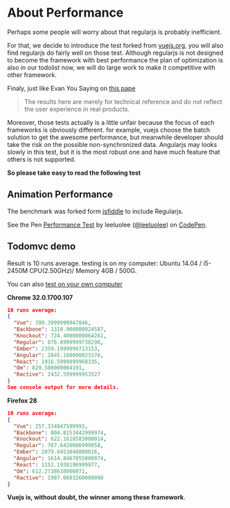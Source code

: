 # About  Performance 


Perhaps some people will worry about that regularjs is probably inefficient.

For that, we decide to introduce the test forked from [vuejs.org](vuejs.org), you will also find regularjs do fairly well on those test. Although regularjs is not designed to become the framework with best performance the plan of optimization  is also in our todolist now, we will do large work to make it competitive with other framework.

Finaly, just like Evan You Saying on [this pape](http://vuejs.org/perf/index.html)
>  The results here are merely for technical reference and do not reflect the user experience in real products.

Moreover, those tests actually is a little unfair because the focus of each frameworks is obviously different. for example, vuejs choose the batch solution to get the awesome performance, but meanwhile  developer should take the risk on the possible non-synchronized data. Angularjs may looks slowly in this test, but it is the most robust one and have much feature that others is not supported. 

__So please take easy to read the following test__

## Animation Performance

The benchmark was forked form [jsfiddle](http://jsfiddle.net/rich_harris/R9HRM/) to include Regularjs. 

<p data-height="400" data-theme-id="480" data-slug-hash="gDnxq" data-default-tab="result" class='codepen'>See the Pen <a href='http://codepen.io/leeluolee/pen/gDnxq/'>Performance Test</a> by leeluolee (<a href='http://codepen.io/leeluolee'>@leeluolee</a>) on <a href='http://codepen.io'>CodePen</a>.</p>


## Todomvc demo

Result is 10 runs average. testing is on my computer: Ubuntu 14.04 / i5-2450M CPU(2.50GHz)/ Memory 4GB / 500G.

You can also [test on your own computer](/perf/todomvc-benchmark/index.html)

__Chrome 32.0.1700.107__

```json
10 runs average:
{
  "Vue": 399.3999999947846,
  "Backbone": 1318.900000024587,
  "Knockout": 724.4000000064261,
  "Regular": 876.8999999738298,
  "Ember": 2359.1999999713153,
  "Angular": 2845.100000023376,
  "React": 1916.5999999968335,
  "Om": 829.500000004191,
  "Ractive": 2432.599999953527
}
See console output for more details.
```


__Firefox 28__

```json
10 runs average:
{
  "Vue": 257.334847599993,
  "Backbone": 804.8153442999974,
  "Knockout": 622.1618583000014,
  "Regular": 767.6420086999958,
  "Ember": 2079.0453040000016,
  "Angular": 1614.8467055000074,
  "React": 1152.1938196999977,
  "Om": 612.2738638000071,
  "Ractive": 1987.0603260000098
}
```


__Vuejs is, without doubt, the winner among these framework__.



